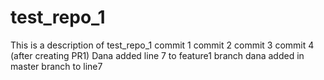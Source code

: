 # test_repo_1
This is a description of test_repo_1
commit 1
commit 2
commit 3
commit 4 (after creating PR1)
Dana added line 7 to feature1 branch
dana added in master branch to line7

